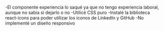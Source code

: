 -El componente experiencia lo saqué ya que no tengo experiencia laboral, aunque no sabia si dejarlo o no
-Utilicé CSS puro
-Instalé la biblioteca react-icons para poder utilizar los iconos de LinkedIn y GitHub
-No implementé un diseño responsivo